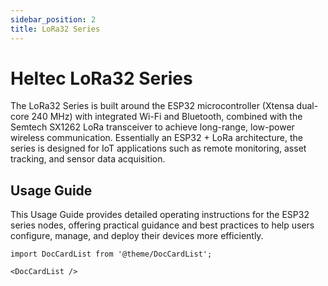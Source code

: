 ```yaml
---
sidebar_position: 2
title: LoRa32 Series
---
```


# Heltec LoRa32 Series
The LoRa32 Series is built around the ESP32 microcontroller (Xtensa dual-core 240 MHz) with integrated Wi-Fi and Bluetooth, combined with the Semtech SX1262 LoRa transceiver to achieve long-range, low-power wireless communication. Essentially an ESP32 + LoRa architecture, the series is designed for IoT applications such as remote monitoring, asset tracking, and sensor data acquisition.



## Usage Guide

This Usage Guide provides detailed operating instructions for the ESP32 series nodes, offering practical guidance and best practices to help users configure, manage, and deploy their devices more efficiently.


```mdx-code-block
import DocCardList from '@theme/DocCardList';

<DocCardList />
```

